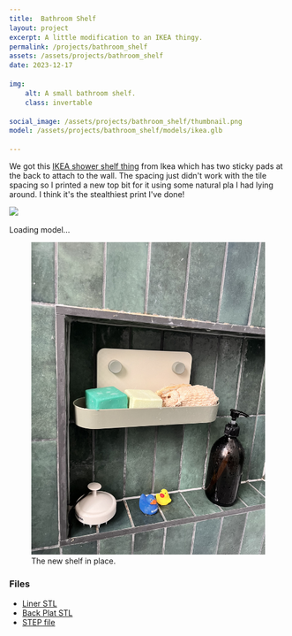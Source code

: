 ```yaml
---
title:  Bathroom Shelf
layout: project
excerpt: A little modification to an IKEA thingy.
permalink: /projects/bathroom_shelf
assets: /assets/projects/bathroom_shelf
date: 2023-12-17

img:
    alt: A small bathroom shelf.
    class: invertable

social_image: /assets/projects/bathroom_shelf/thumbnail.png
model: /assets/projects/bathroom_shelf/models/ikea.glb

---
```

We got this [IKEA shower shelf thing][shelf] from Ikea which has two sticky pads at the back to attach to the wall. The spacing just didn't work with the tile spacing so I printed a new top bit for it using some natural pla I had lying around.  I think it's the stealthiest print I've done!

<!-- {% include mastodon_post.html post_id = "111822564173512216" %} -->

<outline-model-viewer model = "/assets/projects/bathroom_shelf/models/model.glb" camera='{"type":"perspective","fov":30,"near":10,"far":10000,"position":[364.9,307.2,459.7],"rotation":[-0.5891,0.5833,0.3527],"zoom":250,"target":[0,0,0]}'>
    <img class="outline-model-poster no-wc" src = "{{page.assets}}/thumbnail.svg">
    <p class="has-wc">Loading model...</p>
</outline-model-viewer>


<figure>
<img src="/assets/projects/bathroom_shelf/test.jpeg" alt="test">
<figcaption>The new shelf in place.</figcaption>
</figure>

### Files

* [Liner STL][liner]
* [Back Plat STL][back_plate]
* [STEP file][step]

[liner]: {{page.assets}}/models/liner.stl
[back_plate]: {{page.assets}}/models/back_plate.stl
[step]: {{page.assets}}/models/soap_tray.step
[shelf]: https://www.ikea.com/gb/en/p/oebonaes-wall-shelf-with-suction-cup-grey-green-00498896/